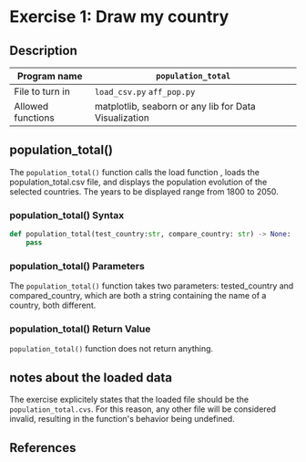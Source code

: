 # Exercise 1: Draw my country

## Description

| Program name | `population_total` |
| ------------ | --------------- |
| File to turn in | `load_csv.py` `aff_pop.py` |
| Allowed functions | matplotlib, seaborn or any lib for Data Visualization |

## population_total()

The `population_total()` function calls the load function , loads the population_total.csv file, and displays the population evolution of the selected countries.
The years to be displayed range from 1800 to 2050.

### population_total() Syntax

```python
def population_total(test_country:str, compare_country: str) -> None:
    pass
```

### population_total() Parameters

The `population_total()` function takes two parameters: tested_country and compared_country, which are both a string containing the name of a country, both different.

### population_total() Return Value

`population_total()` function does not return anything.

## notes about the loaded data

The exercise explicitely states that the loaded file should be the `population_total.cvs`.
For this reason, any other file will be considered invalid, resulting in the function's behavior being undefined.

## References

